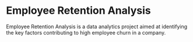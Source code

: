 # Employee Retention Analysis
Employee Retention Analysis is a data analytics project aimed at identifying the key factors contributing to high employee churn in a company. 
